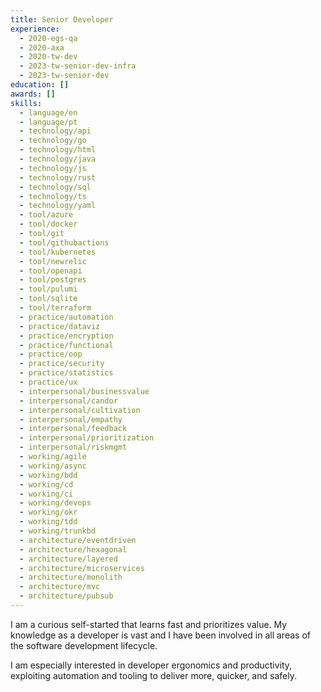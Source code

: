 ```yaml
---
title: Senior Developer
experience: 
  - 2020-egs-qa
  - 2020-axa
  - 2020-tw-dev
  - 2023-tw-senior-dev-infra
  - 2023-tw-senior-dev
education: []
awards: []
skills: 
  - language/en
  - language/pt
  - technology/api
  - technology/go
  - technology/html
  - technology/java
  - technology/js
  - technology/rust
  - technology/sql
  - technology/ts
  - technology/yaml
  - tool/azure
  - tool/docker
  - tool/git
  - tool/githubactions
  - tool/kubernetes
  - tool/newrelic
  - tool/openapi
  - tool/postgres
  - tool/pulumi
  - tool/sqlite
  - tool/terraform
  - practice/automation
  - practice/dataviz
  - practice/encryption
  - practice/functional
  - practice/oop
  - practice/security
  - practice/statistics
  - practice/ux
  - interpersonal/businessvalue
  - interpersonal/candor
  - interpersonal/cultivation
  - interpersonal/empathy
  - interpersonal/feedback
  - interpersonal/prioritization
  - interpersonal/riskmgmt
  - working/agile
  - working/async
  - working/bdd
  - working/cd
  - working/ci
  - working/devops
  - working/okr
  - working/tdd
  - working/trunkbd
  - architecture/eventdriven
  - architecture/hexagonal
  - architecture/layered
  - architecture/microservices
  - architecture/monolith
  - architecture/mvc
  - architecture/pubsub
---
```

I am a curious self-started that learns fast and prioritizes value. My knowledge as a developer is vast and I have been involved in all areas of the software development lifecycle.

I am especially interested in developer ergonomics and productivity, exploiting automation and tooling to deliver more, quicker, and safely.
